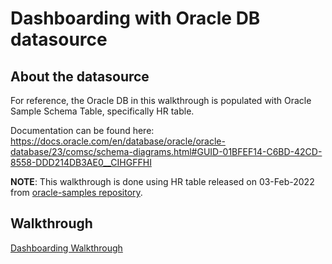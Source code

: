 # Dashboarding with Oracle DB datasource

## About the datasource

For reference, the Oracle DB in this walkthrough is populated with Oracle Sample Schema Table, specifically HR table.

Documentation can be found here: https://docs.oracle.com/en/database/oracle/oracle-database/23/comsc/schema-diagrams.html#GUID-01BFEF14-C6BD-42CD-8558-DDD214DB3AE0__CIHGFFHI

**NOTE**: This walkthrough is done using HR table released on 03-Feb-2022 from [oracle-samples repository](https://github.com/oracle-samples/db-sample-schemas/tree/main/human_resources).

## Walkthrough

[Dashboarding Walkthrough](./oracledb_dashboarding.md)
